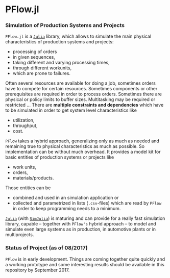 # PFlow.jl

### Simulation of Production Systems and Projects

`PFlow.jl` is a [`Julia`](https://julialang.org) library, which allows to
simulate the main physical characteristics of production systems and projects:

- processing of orders
- in given sequences,
- taking different and varying processing times,
- through different workunits,
- which are prone to failures.

Often several resources are available for doing a job, sometimes orders have to
compete for certain resources. Sometimes components or other prerequisites are
required in order to process orders. Sometimes there are physical or policy
limits to buffer sizes. Multitasking may be required or restricted … There are
**multiple constraints and dependencies** which have to be simulated in order
to get system level characteristics like

- utilization,
- throughput,
- cost.

`PFlow` takes a hybrid approach, generalizing only as much as needed and remaining
true to physical characteristics as much as possible. So implementation can
be without much overhead. It provides a model kit for basic entities of production
systems or projects like

- work units,
- orders,
- materials/products.

Those entities can be

- combined and used in an simulation application or
- collected and parametrized in lists (`.csv`-files) which are read by `PFlow` in
order to keep programming needs to a minimum.

[`Julia`](https://julialang.org) (with [`SimJulia`](https://github.com/BenLauwens/SimJulia.jl))
is maturing and can provide for a really fast simulation library, capable –
together with `PFlow's` hybrid approach – to model and simulate even large systems
as in production, in automotive plants or in multiprojects.

### Status of Project (as of 08/2017)

`PFlow` is in early development. Things are coming together quite quickly and a
working prototype and some interesting results should be available in this
repository by September 2017.
